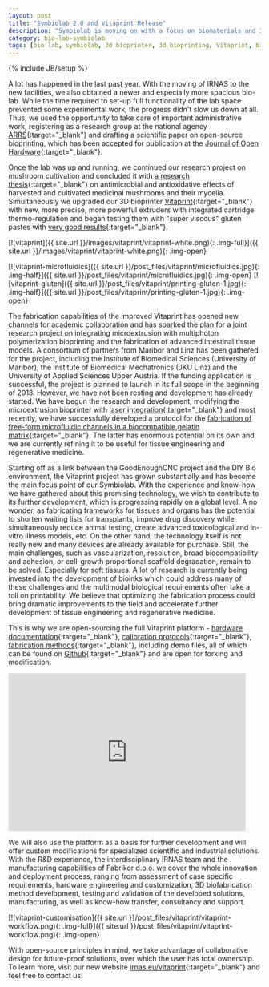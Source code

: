 ```yaml
---
layout: post
title: "Symbiolab 2.0 and Vitaprint Release"
description: "Symbiolab is moving on with a focus on biomaterials and 3D biofabrication."
category: bio-lab-symbiolab
tags: [bio lab, symbiolab, 3d bioprinter, 3d bioprinting, Vitaprint, biohacking, biomedicine, biomaterials, biofabrication]
---
```

{% include JB/setup %}

A lot has happened in the last past year. With the moving of IRNAS to the new facilities, we also obtained a newer and especially more spacious bio-lab. While the time required to set-up full functionality of the lab space prevented some experimental work, the progress didn't slow us down at all. Thus, we used the opportunity to take care of important administrative work, registering as a research group at the national agency [ARRS](https://www.arrs.gov.si/en/index.asp){:target="_blank"} and drafting a scientific paper on open-source bioprinting, which has been accepted for publication at the [Journal of Open Hardware](https://openhardware.metajnl.com/){:target="_blank"}.

Once the lab was up and running, we continued our research project on mushroom cultivation and concluded it with [a research thesis](http://irnas.eu/downloads/RN_gobe_stumberger.pdf){:target="_blank"} on antimicrobial and antioxidative effects of harvested and cultivated medicinal mushrooms and their mycelia. Simultaneously we upgraded our 3D bioprinter [Vitaprint](http://irnas.eu/vitaprint){:target="_blank"} with new, more precise, more powerful extruders with integrated cartridge thermo-regulation and began testing them with "super viscous" gluten pastes with [very good results](http://irnas.eu/bio-lab-symbiolab/2017/01/24/non-gluten-free-3d-bioprinting){:target="_blank"}.

[![vitaprint]({{ site.url }}/images/vitaprint/vitaprint-white.png){: .img-full}]({{ site.url }}/images/vitaprint/vitaprint-white.png){: .img-open}

[![vitaprint-microfluidics]({{ site.url }}/post_files/vitaprint/microfluidics.jpg){: .img-half}]({{ site.url }}/post_files/vitaprint/microfluidics.jpg){: .img-open}
[![vitaprint-gluten]({{ site.url }}/post_files/vitaprint/printing-gluten-1.jpg){: .img-half}]({{ site.url }}/post_files/vitaprint/printing-gluten-1.jpg){: .img-open}

The fabrication capabilities of the improved Vitaprint has opened new channels for academic collaboration and has sparked the plan for a joint research project on integrating microextrusion with multiphoton polymerization bioprinting and the fabrication of advanced intestinal tissue models. A consortium of partners from Maribor and Linz has been gathered for the project, including the Institute of Biomedical Sciences (University of Maribor), the Institute of Biomedical Mechatronics (JKU Linz) and the University of Applied Sciences Upper Austria. If the funding application is successful, the project is planned to launch in its full scope in the beginning of 2018. However, we have not been resting and development has already started. We have begun the research and development, modifying the microextrusion bioprinter with [laser integration](http://irnas.eu/bio-lab-symbiolab/2017/06/12/vitaprint-team-is-preparing-a-joint-research-project){:target="_blank"} and most recently, we have successfully developed a protocol for the [fabrication of free-form microfluidic channels in a biocompatible gelatin matrix](http://irnas.eu/bio-lab-symbiolab/2017/08/07/freeform-gelatin-microfluidics){:target="_blank"}. The latter has enormous potential on its own and we are currently refining it to be useful for tissue engineering and regenerative medicine.

Starting off as a link between the GoodEnoughCNC project and the DIY Bio environment, the Vitaprint project has grown substantially and has become the main focus point of our Symbiolab. With the experience and know-how we have gathered about this promising technology, we wish to contribute to its further development, which is progressing rapidly on a global level. A no wonder, as fabricating frameworks for tissues and organs has the potential to shorten waiting lists for transplants, improve drug discovery while simultaneously reduce animal testing, create advanced toxicological and in-vitro illness models, etc. On the other hand, the technology itself is not really new and many devices are already available for purchase. Still, the main challenges, such as vascularization, resolution, broad biocompatibility and adhesion, or cell-growth proportional scaffold degradation, remain to be solved. Especially for soft tissues. A lot of research is currently being invested into the development of bioinks which could address many of these challenges and the multimodal biological requirements often take a toll on printability. We believe that optimizing the fabrication process could bring dramatic improvements to the field and accelerate further development of tissue engineering and regenerative medicine.

This is why we are open-sourcing the full Vitaprint platform - [hardware documentation](https://github.com/symbiolab/Vitaprint_hardware){:target="_blank"}, [calibration protocols](https://github.com/symbiolab/Vitaprint_calibration){:target="_blank"}, [fabrication methods](https://github.com/symbiolab/Vitaprint_methods){:target="_blank"}, including demo files, all of which can be found on [Github](https://github.com/symbiolab){:target="_blank"} and are open for forking and modification.

<iframe width="94%" height="315" src="https://www.youtube.com/embed/g7oELBl4ri8?rel=0&amp;showinfo=0" frameborder="0" allowfullscreen></iframe>

We will also use the platform as a basis for further development and will offer custom modifications for specialized scientific and industrial solutions. With the R&D experience, the interdisciplinary IRNAS team and the manufacturing capabilities of Fabrikor d.o.o. we cover the whole innovation and deployment process, ranging from assessment of case specific requirements, hardware engineering and customization, 3D biofabrication method development, testing and validation of the developed solutions, manufacturing, as well as know-how transfer, consultancy and support.

[![vitaprint-customisation]({{ site.url }}/post_files/vitaprint/vitaprint-workflow.png){: .img-full}]({{ site.url }}/post_files/vitaprint/vitaprint-workflow.png){: .img-open}

With open-source principles in mind, we take advantage of collaborative design for future-proof solutions, over which the user has total ownership. To learn more, visit our new website [irnas.eu/vitaprint](http://irnas.eu/vitaprint){:target="_blank"} and feel free to contact us!